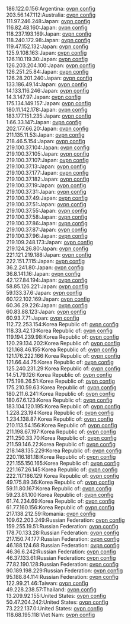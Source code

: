 186.122.0.156:Argentina: [ovpn config](vpn/186_122_0_156.ovpn)  
203.56.147.112:Australia: [ovpn config](vpn/203_56_147_112.ovpn)  
111.97.246.248:Japan: [ovpn config](vpn/111_97_246_248.ovpn)  
116.82.48.160:Japan: [ovpn config](vpn/116_82_48_160.ovpn)  
118.237.193.169:Japan: [ovpn config](vpn/118_237_193_169.ovpn)  
118.240.172.98:Japan: [ovpn config](vpn/118_240_172_98.ovpn)  
119.47.152.132:Japan: [ovpn config](vpn/119_47_152_132.ovpn)  
125.9.108.163:Japan: [ovpn config](vpn/125_9_108_163.ovpn)  
126.110.119.30:Japan: [ovpn config](vpn/126_110_119_30.ovpn)  
126.203.204.100:Japan: [ovpn config](vpn/126_203_204_100.ovpn)  
126.251.25.84:Japan: [ovpn config](vpn/126_251_25_84.ovpn)  
126.28.201.240:Japan: [ovpn config](vpn/126_28_201_240.ovpn)  
133.186.49.14:Japan: [ovpn config](vpn/133_186_49_14.ovpn)  
14.133.116.246:Japan: [ovpn config](vpn/14_133_116_246.ovpn)  
14.3.147.97:Japan: [ovpn config](vpn/14_3_147_97.ovpn)  
175.134.149.157:Japan: [ovpn config](vpn/175_134_149_157.ovpn)  
180.11.142.178:Japan: [ovpn config](vpn/180_11_142_178.ovpn)  
183.177.151.235:Japan: [ovpn config](vpn/183_177_151_235.ovpn)  
1.66.33.147:Japan: [ovpn config](vpn/1_66_33_147.ovpn)  
202.177.66.20:Japan: [ovpn config](vpn/202_177_66_20.ovpn)  
211.135.11.53:Japan: [ovpn config](vpn/211_135_11_53.ovpn)  
218.46.5.154:Japan: [ovpn config](vpn/218_46_5_154.ovpn)  
219.100.37.104:Japan: [ovpn config](vpn/219_100_37_104.ovpn)  
219.100.37.105:Japan: [ovpn config](vpn/219_100_37_105.ovpn)  
219.100.37.107:Japan: [ovpn config](vpn/219_100_37_107.ovpn)  
219.100.37.13:Japan: [ovpn config](vpn/219_100_37_13.ovpn)  
219.100.37.177:Japan: [ovpn config](vpn/219_100_37_177.ovpn)  
219.100.37.182:Japan: [ovpn config](vpn/219_100_37_182.ovpn)  
219.100.37.19:Japan: [ovpn config](vpn/219_100_37_19.ovpn)  
219.100.37.31:Japan: [ovpn config](vpn/219_100_37_31.ovpn)  
219.100.37.49:Japan: [ovpn config](vpn/219_100_37_49.ovpn)  
219.100.37.51:Japan: [ovpn config](vpn/219_100_37_51.ovpn)  
219.100.37.55:Japan: [ovpn config](vpn/219_100_37_55.ovpn)  
219.100.37.58:Japan: [ovpn config](vpn/219_100_37_58.ovpn)  
219.100.37.86:Japan: [ovpn config](vpn/219_100_37_86.ovpn)  
219.100.37.87:Japan: [ovpn config](vpn/219_100_37_87.ovpn)  
219.100.37.96:Japan: [ovpn config](vpn/219_100_37_96.ovpn)  
219.109.248.173:Japan: [ovpn config](vpn/219_109_248_173.ovpn)  
219.124.26.80:Japan: [ovpn config](vpn/219_124_26_80.ovpn)  
221.121.219.188:Japan: [ovpn config](vpn/221_121_219_188.ovpn)  
222.151.7.115:Japan: [ovpn config](vpn/222_151_7_115.ovpn)  
36.2.241.80:Japan: [ovpn config](vpn/36_2_241_80.ovpn)  
36.8.141.16:Japan: [ovpn config](vpn/36_8_141_16.ovpn)  
42.127.84.194:Japan: [ovpn config](vpn/42_127_84_194.ovpn)  
58.85.126.221:Japan: [ovpn config](vpn/58_85_126_221.ovpn)  
59.133.37.6:Japan: [ovpn config](vpn/59_133_37_6.ovpn)  
60.122.102.169:Japan: [ovpn config](vpn/60_122_102_169.ovpn)  
60.36.29.226:Japan: [ovpn config](vpn/60_36_29_226.ovpn)  
60.83.88.123:Japan: [ovpn config](vpn/60_83_88_123.ovpn)  
60.93.7.71:Japan: [ovpn config](vpn/60_93_7_71.ovpn)  
112.72.253.154:Korea Republic of: [ovpn config](vpn/112_72_253_154.ovpn)  
118.33.42.13:Korea Republic of: [ovpn config](vpn/118_33_42_13.ovpn)  
119.194.239.98:Korea Republic of: [ovpn config](vpn/119_194_239_98.ovpn)  
120.29.134.202:Korea Republic of: [ovpn config](vpn/120_29_134_202.ovpn)  
121.168.46.155:Korea Republic of: [ovpn config](vpn/121_168_46_155.ovpn)  
121.176.222.166:Korea Republic of: [ovpn config](vpn/121_176_222_166.ovpn)  
121.66.44.75:Korea Republic of: [ovpn config](vpn/121_66_44_75.ovpn)  
125.240.231.29:Korea Republic of: [ovpn config](vpn/125_240_231_29.ovpn)  
14.51.79.126:Korea Republic of: [ovpn config](vpn/14_51_79_126.ovpn)  
175.198.26.51:Korea Republic of: [ovpn config](vpn/175_198_26_51.ovpn)  
175.210.59.63:Korea Republic of: [ovpn config](vpn/175_210_59_63.ovpn)  
180.211.6.241:Korea Republic of: [ovpn config](vpn/180_211_6_241.ovpn)  
180.67.6.123:Korea Republic of: [ovpn config](vpn/180_67_6_123.ovpn)  
183.104.120.195:Korea Republic of: [ovpn config](vpn/183_104_120_195.ovpn)  
1.228.23.194:Korea Republic of: [ovpn config](vpn/1_228_23_194.ovpn)  
1.234.138.87:Korea Republic of: [ovpn config](vpn/1_234_138_87.ovpn)  
210.113.54.156:Korea Republic of: [ovpn config](vpn/210_113_54_156.ovpn)  
211.198.67.197:Korea Republic of: [ovpn config](vpn/211_198_67_197.ovpn)  
211.250.33.70:Korea Republic of: [ovpn config](vpn/211_250_33_70.ovpn)  
211.59.146.22:Korea Republic of: [ovpn config](vpn/211_59_146_22.ovpn)  
218.148.135.229:Korea Republic of: [ovpn config](vpn/218_148_135_229.ovpn)  
220.116.181.18:Korea Republic of: [ovpn config](vpn/220_116_181_18.ovpn)  
221.155.150.165:Korea Republic of: [ovpn config](vpn/221_155_150_165.ovpn)  
221.167.26.145:Korea Republic of: [ovpn config](vpn/221_167_26_145.ovpn)  
222.117.186.129:Korea Republic of: [ovpn config](vpn/222_117_186_129.ovpn)  
49.175.89.36:Korea Republic of: [ovpn config](vpn/49_175_89_36.ovpn)  
59.11.80.167:Korea Republic of: [ovpn config](vpn/59_11_80_167.ovpn)  
59.23.81.100:Korea Republic of: [ovpn config](vpn/59_23_81_100.ovpn)  
61.74.234.69:Korea Republic of: [ovpn config](vpn/61_74_234_69.ovpn)  
61.77.160.156:Korea Republic of: [ovpn config](vpn/61_77_160_156.ovpn)  
217.138.212.59:Romania: [ovpn config](vpn/217_138_212_59.ovpn)  
109.62.203.249:Russian Federation: [ovpn config](vpn/109_62_203_249.ovpn)  
159.255.19.51:Russian Federation: [ovpn config](vpn/159_255_19_51.ovpn)  
178.70.133.28:Russian Federation: [ovpn config](vpn/178_70_133_28.ovpn)  
217.150.74.177:Russian Federation: [ovpn config](vpn/217_150_74_177.ovpn)  
46.188.124.68:Russian Federation: [ovpn config](vpn/46_188_124_68.ovpn)  
46.36.6.242:Russian Federation: [ovpn config](vpn/46_36_6_242.ovpn)  
46.37.133.61:Russian Federation: [ovpn config](vpn/46_37_133_61.ovpn)  
77.82.190.128:Russian Federation: [ovpn config](vpn/77_82_190_128.ovpn)  
90.189.198.229:Russian Federation: [ovpn config](vpn/90_189_198_229.ovpn)  
95.188.84.114:Russian Federation: [ovpn config](vpn/95_188_84_114.ovpn)  
122.99.21.46:Taiwan: [ovpn config](vpn/122_99_21_46.ovpn)  
49.228.238.57:Thailand: [ovpn config](vpn/49_228_238_57.ovpn)  
13.209.92.155:United States: [ovpn config](vpn/13_209_92_155.ovpn)  
50.47.204.242:United States: [ovpn config](vpn/50_47_204_242.ovpn)  
73.222.137.0:United States: [ovpn config](vpn/73_222_137_0.ovpn)  
118.68.195.118:Viet Nam: [ovpn config](vpn/118_68_195_118.ovpn)  
